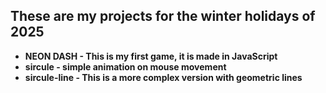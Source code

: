 ## These are my projects for the winter holidays of 2025
* **NEON DASH - This is my first game, it is made in JavaScript**
* **sircule - simple animation on mouse movement**
* **sircule-line - This is a more complex version with geometric lines**
